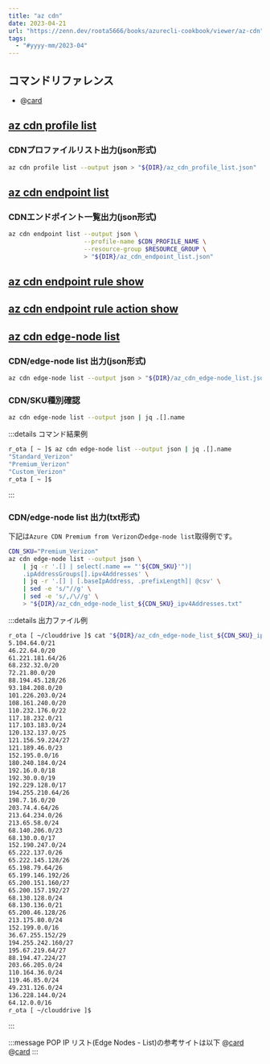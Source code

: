 ```yaml
---
title: "az cdn"
date: 2023-04-21
url: "https://zenn.dev/roota5666/books/azurecli-cookbook/viewer/az-cdn"
tags:
  - "#yyyy-mm/2023-04"
---
```


## コマンドリファレンス

- @[card](https://learn.microsoft.com/ja-jp/cli/azure/cdn?view=azure-cli-latest)

## [az cdn profile list](https://learn.microsoft.com/ja-jp/cli/azure/cdn/profile?view=azure-cli-latest#az-cdn-profile-list)

### CDNプロファイルリスト出力(json形式)

```bash
az cdn profile list --output json > "${DIR}/az_cdn_profile_list.json"
```

## [az cdn endpoint list](https://learn.microsoft.com/ja-jp/cli/azure/cdn/endpoint?view=azure-cli-latest#az-cdn-endpoint-list)

### CDNエンドポイント一覧出力(json形式)

```bash
az cdn endpoint list --output json \
                     --profile-name $CDN_PROFILE_NAME \
                     --resource-group $RESOURCE_GROUP \
                     > "${DIR}/az_cdn_endpoint_list.json"
```

## [az cdn endpoint rule show](https://learn.microsoft.com/ja-jp/cli/azure/cdn/endpoint/rule?view=azure-cli-latest#az-cdn-endpoint-rule-show)

## [az cdn endpoint rule action show](https://learn.microsoft.com/ja-jp/cli/azure/cdn/endpoint/rule/action?view=azure-cli-latest#az-cdn-endpoint-rule-action-show)

## [az cdn edge-node list](https://learn.microsoft.com/ja-jp/cli/azure/cdn/edge-node?view=azure-cli-latest#az-cdn-edge-node-list)

### CDN/edge-node list 出力(json形式)

```bash
az cdn edge-node list --output json > "${DIR}/az_cdn_edge-node_list.json"
```

### CDN/SKU種別確認

```bash
az cdn edge-node list --output json | jq .[].name
```

:::details コマンド結果例

```bash
r_ota [ ~ ]$ az cdn edge-node list --output json | jq .[].name
"Standard_Verizon"
"Premium_Verizon"
"Custom_Verizon"
r_ota [ ~ ]$ 
```

:::

### CDN/edge-node list 出力(txt形式)

下記は`Azure CDN Premium from Verizon`の`edge-node list`取得例です。

```bash
CDN_SKU="Premium_Verizon"
az cdn edge-node list --output json \
    | jq -r '.[] | select(.name == "'${CDN_SKU}'")| 
    .ipAddressGroups[].ipv4Addresses' \
    | jq -r '.[] | [.baseIpAddress, .prefixLength]| @csv' \
    | sed -e 's/"//g' \
    | sed -e 's/,/\//g' \
    > "${DIR}/az_cdn_edge-node_list_${CDN_SKU}_ipv4Addresses.txt"
```

:::details 出力ファイル例

```bash
r_ota [ ~/clouddrive ]$ cat "${DIR}/az_cdn_edge-node_list_${CDN_SKU}_ipv4Addresses.txt"
5.104.64.0/21
46.22.64.0/20
61.221.181.64/26
68.232.32.0/20
72.21.80.0/20
88.194.45.128/26
93.184.208.0/20
101.226.203.0/24
108.161.240.0/20
110.232.176.0/22
117.18.232.0/21
117.103.183.0/24
120.132.137.0/25
121.156.59.224/27
121.189.46.0/23
152.195.0.0/16
180.240.184.0/24
192.16.0.0/18
192.30.0.0/19
192.229.128.0/17
194.255.210.64/26
198.7.16.0/20
203.74.4.64/26
213.64.234.0/26
213.65.58.0/24
68.140.206.0/23
68.130.0.0/17
152.190.247.0/24
65.222.137.0/26
65.222.145.128/26
65.198.79.64/26
65.199.146.192/26
65.200.151.160/27
65.200.157.192/27
68.130.128.0/24
68.130.136.0/21
65.200.46.128/26
213.175.80.0/24
152.199.0.0/16
36.67.255.152/29
194.255.242.160/27
195.67.219.64/27
88.194.47.224/27
203.66.205.0/24
110.164.36.0/24
119.46.85.0/24
49.231.126.0/24
136.228.144.0/24
64.12.0.0/16
r_ota [ ~/clouddrive ]$ 
```

:::

:::message
POP IP リスト(Edge Nodes - List)の参考サイトは以下
@[card](https://learn.microsoft.com/ja-jp/azure/cdn/cdn-pop-list-api)
@[card](https://learn.microsoft.com/ja-jp/rest/api/cdn/edge-nodes/list?tabs=HTTP)
:::
